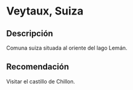 # Veytaux, Suiza

## Descripción
Comuna suiza situada al oriente del lago Lemán.

## Recomendación
Visitar el castillo de Chillon.

